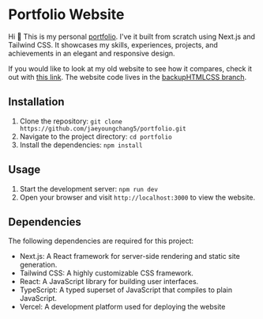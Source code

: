 # Portfolio Website

Hi 👋 This is my personal [portfolio](https://portfolio-six-sand-52.vercel.app). I've it built from scratch using Next.js and Tailwind CSS. It showcases my skills, experiences, projects, and achievements in an elegant and responsive design.

If you would like to look at my old website to see how it compares, check it out with [this link](https://jaeyoungchang-portfolio.netlify.app/). The website code lives in the [backupHTMLCSS branch](https://github.com/jaeyoungchang5/portfolio/tree/backupHTMLCSS).

## Installation

1. Clone the repository: `git clone https://github.com/jaeyoungchang5/portfolio.git`
2. Navigate to the project directory: `cd portfolio`
3. Install the dependencies: `npm install`

## Usage

1. Start the development server: `npm run dev`
2. Open your browser and visit `http://localhost:3000` to view the website.

## Dependencies

The following dependencies are required for this project:

- Next.js: A React framework for server-side rendering and static site generation.
- Tailwind CSS: A highly customizable CSS framework.
- React: A JavaScript library for building user interfaces.
- TypeScript: A typed superset of JavaScript that compiles to plain JavaScript.
- Vercel: A development platform used for deploying the website